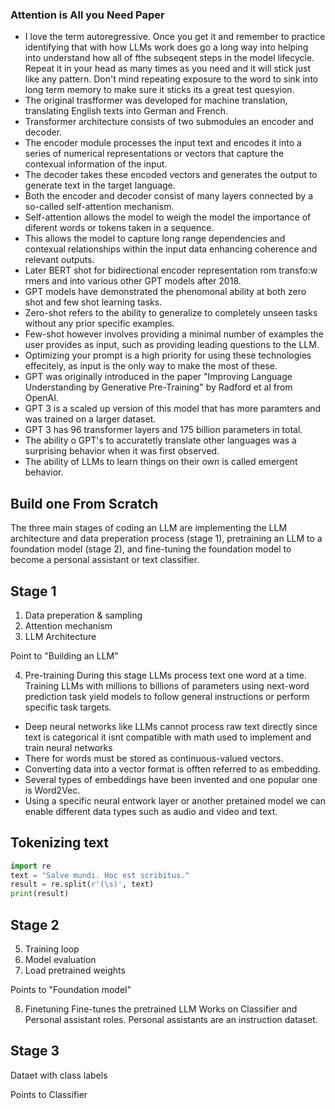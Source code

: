 ### Attention is All you Need Paper
- I love the term autoregressive. Once you get it and remember to practice identifying that with how LLMs work does go a long way into helping into understand how all of fthe subseqent steps in the model lifecycle.
Repeat it in your head as many times as you need and it will stick just like any pattern. Don't mind repeating exposure to the word to sink into long term memory to make sure it sticks its a great test quesyion.
- The original trasfformer was developed for machine translation, translating English texts into German and French. 
- Transformer architecture consists of two submodules an encoder and decoder. 
- The encoder module processes the input text and encodes it into a series of numerical representations or vectors that capture the contexual information of the input.
- The decoder takes these encoded vectors and generates the output to generate text in the target language.
- Both the encoder and decoder consist of many layers connected by a so-called self-attention mechanism.
- Self-attention allows the model to weigh the model the importance of diferent words or tokens taken in a sequence.
- This allows the model to capture long range dependencies and contexual relationships within the input data enhancing coherence and relevant outputs.
- Later BERT shot for bidirectional encoder representation rom transfo:w
rmers and into various other GPT models after 2018.
- GPT models have demonstrated the phenomonal ability at both zero shot and few shot learning tasks. 
- Zero-shot refers to the ability to generalize to completely unseen tasks without any prior specific examples.
- Few-shot however involves providing a minimal number of examples the user provides as input, such as providing leading questions to the LLM.
- Optimizing your prompt is a high priority for using these technologies effecitely, as input is the only way to make the most of these.
- GPT was originally introduced in the paper "Improving Language Understanding by Generative Pre-Training" by Radford et al from OpenAI.
- GPT 3 is a scaled up version of this model that has more paramters and was trained on a larger dataset.
- GPT 3 has 96 transformer layers and 175 billion parameters in total.
- The ability o GPT's to accuratetly translate other languages was a surprising behavior when it was first observed.
- The ability of LLMs to learn things on their own is called emergent behavior. 


## Build one From Scratch
The three main stages of coding an LLM are implementing the LLM architecture and data preperation process
(stage 1), pretraining an LLM to a foundation model (stage 2), and fine-tuning the foundation
model to become a personal assistant or text classifier. 

## Stage 1
1. Data preperation & sampling
2. Attention  mechanism
3. LLM Architecture

Point to "Building an LLM"

4. Pre-training
During this stage LLMs process text one word at a time. Training LLMs with 
millions to billions of parameters using next-word prediction task yield models to follow general instructions or perform specific 
task targets.
- Deep neural networks like LLMs cannot process raw text 
directly since text is categorical it isnt compatible with math used to implement and train neural networks
- There for words must be stored as continuous-valued vectors.
- Converting data into a vector format is offten referred to as embedding.
- Several types of embeddings have been invented and one popular one is Word2Vec.
- Using a specific neural entwork layer or another pretained model we can enable different data types such as audio and video and text.

## Tokenizing text

```python
import re
text = "Salve mundi. Hoc est scribitus."
result = re.split(r'(\s)', text)
print(result)


```

## Stage 2
5. Training loop
6. Model evaluation
7. Load pretrained weights

Points to "Foundation model"

8. Finetuning
Fine-tunes the pretrained LLM
Works on Classifier and Personal assistant roles. Personal assistants are an instruction dataset.

## Stage 3
Dataet with class labels

Points to Classifier


